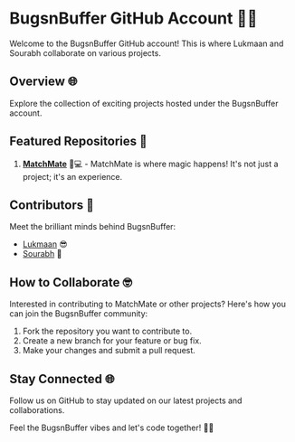# BugsnBuffer GitHub Account 🐞🚀

Welcome to the BugsnBuffer GitHub account! This is where Lukmaan and Sourabh collaborate on various projects.

## Overview 🌐

Explore the collection of exciting projects hosted under the BugsnBuffer account.

## Featured Repositories 🚀

1. **[MatchMate](https://github.com/bugsnbuffer/MatchMate)** 🎯💻 - MatchMate is where magic happens! It's not just a project; it's an experience.

## Contributors 🤝

Meet the brilliant minds behind BugsnBuffer:

- [Lukmaan](https://github.com/lukmaann) 😎
- [Sourabh](https://github.com/sourabh) 🚀

## How to Collaborate 🤓

Interested in contributing to MatchMate or other projects? Here's how you can join the BugsnBuffer community:

1. Fork the repository you want to contribute to.
2. Create a new branch for your feature or bug fix.
3. Make your changes and submit a pull request.

## Stay Connected 🌐

Follow us on GitHub to stay updated on our latest projects and collaborations.

Feel the BugsnBuffer vibes and let's code together! 🚀✨
